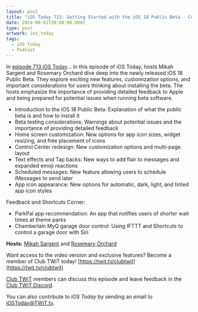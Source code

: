 ```yaml
---
layout: post
title: "iOS Today 713: Getting Started with the iOS 18 Public Beta - Control Center, Home Screen, & Texting Changes"
date: 2024-08-01T20:00:00.000Z
type: post
artwork: ios_today
tags:
  - iOS Today
  - Podcast
---
```

In [episode 713 iOS Today](https://twit.tv/shows/ios-today/episodes/713)...
In this episode of iOS Today, hosts Mikah Sargent and Rosemary Orchard dive deep into the newly released iOS 18 Public Beta. They explore exciting new features, customization options, and important considerations for users thinking about installing the beta. The hosts emphasize the importance of providing detailed feedback to Apple and being prepared for potential issues when running beta software.

*   Introduction to the iOS 18 Public Beta: Explanation of what the public beta is and how to install it
*   Beta testing considerations: Warnings about potential issues and the importance of providing detailed feedback
*   Home screen customization: New options for app icon sizes, widget resizing, and free placement of icons
*   Control Center redesign: New customization options and multi-page layout
*   Text effects and Tap backs: New ways to add flair to messages and expanded emoji reactions
*   Scheduled messages: New feature allowing users to schedule iMessages to send later
*   App icon appearance: New options for automatic, dark, light, and tinted app icon styles

Feedback and Shortcuts Corner:

*   ParkPal app recommendation: An app that notifies users of shorter wait times at theme parks
*   Chamberlain MyQ garage door control: Using IFTTT and Shortcuts to control a garage door with Siri

**Hosts:** [Mikah Sargent](https://twit.tv/people/mikah-sargent) and [Rosemary Orchard](https://twit.tv/people/rosemary-orchard)

Want access to the video version and exclusive features? Become a member of Club TWiT today! [https://twit.tv/clubtwit](https://twit.tv/clubtwit)

[Club TWiT](https://twit.tv/clubtwit) members can discuss this episode and leave feedback in the [Club TWiT Discord](https://twit.memberful.com/account/discord/authorize).

You can also contribute to _iOS Today_ by sending an email to [iOSToday@TWiT.tv](mailto:iOSToday@TWiT.tv).
